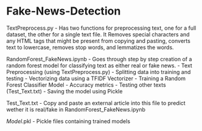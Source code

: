 # Fake-News-Detection
TextPreprocess.py - 
    Has two functions for preprocessing text, one for a full dataset, the other for a 
    single text file.
    It Removes special characters and any HTML tags that might be present from copying and pasting, converts text to lowercase, removes stop words, and lemmatizes the words.

RandomForest_FakeNews.ipynb - 
    Goes through step by step creation of a random forest model for classifying text as
    either real or fake news. 
    - Text Preprocessing (using TextPreprocess.py)
    - Splitting data into training and testing
    - Vectorizing data using a TFIDF Vectorizer
    - Training a Random Forest Classifier Model
    - Accuracy metrics
    - Testing other texts (Test_Text.txt)
    - Saving the model using Pickle

Test_Text.txt - 
    Copy and paste an external article into this file to predict wether it is real/fake in RandomForest_FakeNews.ipynb

*Model*.pkl - 
    Pickle files containing trained models